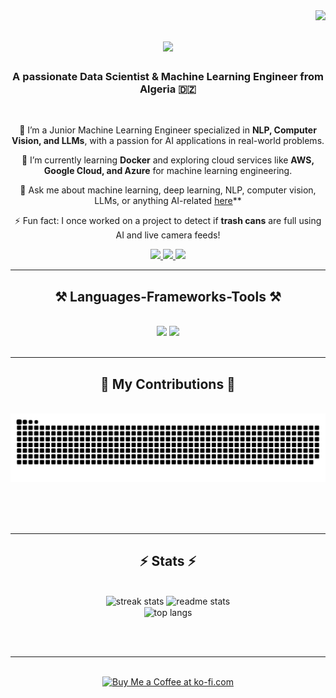 <img align="right" src="https://visitor-badge.laobi.icu/badge?page_id=Tchelo99.Tchelo99" />

<h1 align="center">
    <img src="https://readme-typing-svg.herokuapp.com/?font=Righteous&size=35&center=true&vCenter=true&width=500&height=70&duration=4000&lines=Hi+There!+👋;+I'm+Ayad+Oussama!;" />
</h1>

<h3 align="center">A passionate Data Scientist & Machine Learning Engineer from Algeria 🇩🇿</h3>


<br/>

<div align="center">
 
 🔭 I’m a Junior Machine Learning Engineer specialized in **NLP, Computer Vision, and LLMs**, with a passion for AI applications in real-world problems.
 
 🌱 I’m currently learning **Docker** and exploring cloud services like **AWS, Google Cloud, and Azure** for machine learning engineering.

💬 Ask me about machine learning, deep learning, NLP, computer vision, LLMs, or anything AI-related [here](https://github.com/Tchelo99)**

⚡ Fun fact: I once worked on a project to detect if **trash cans** are full using AI and live camera feeds!

</div>

<div align="center"> 
  <a href="mailto:oussama.email@gmail.com">
    <img src="https://img.shields.io/badge/Gmail-333333?style=for-the-badge&logo=gmail&logoColor=red" />
  </a>
  <a href="https://linkedin.com/in/oussama" target="_blank">
    <img src="https://img.shields.io/badge/LinkedIn-0077B5?style=for-the-badge&logo=linkedin&logoColor=white" target="_blank" />
  </a>
  <a href="https://github.com/Tchelo99" target="_blank">
     <img src="https://img.shields.io/badge/GitHub-FF5722?style=for-the-badge&logo=github&logoColor=white" target="_blank" /> <!-- github icon -->
  </a>
</div>

<hr/>

<h2 align="center">⚒️ Languages-Frameworks-Tools ⚒️</h2>
<br/>
<div align="center">
    <img src="https://skillicons.dev/icons?i=python,vscode,tensorflow,opencv,pandas,numpy,transformers,langchain,aws,azure,docker,git,github,ubuntu" />
    <img src="https://skillicons.dev/icons?i=jupyter,pytorch,huggingface,fastapi,matplotlib,seaborn,plotly,redis" /><br>
</div>

<br/>
<hr/>

<div align="center">
  <h2>🐍 My Contributions 🐍</h2>
  <br>
  <img alt="snake eating my contributions" src="https://raw.githubusercontent.com/Tchelo99/Tchelo99/output/github-contribution-grid-snake.svg" />
  
  <br/><br/><br/>
</div>

<hr/>

<h2 align="center">⚡ Stats ⚡</h2>
<br>
<div align=center>
  <img width=390 src="https://streak-stats.demolab.com/?user=Tchelo99&count_private=true&theme=react&border_radius=10" alt="streak stats"/>
  <img width=390 src="https://github-readme-stats.vercel.app/api?username=Tchelo99&count_private=true&show_icons=true&theme=react&rank_icon=github&border_radius=10" alt="readme stats" />
  <br/>
  <img width=325 align="center" src="https://github-readme-stats.vercel.app/api/top-langs/?username=Tchelo99&hide=HTML&langs_count=8&layout=compact&theme=react&border_radius=10&size_weight=0.5&count_weight=0.5&exclude_repo=github-readme-stats" alt="top langs" />
</div>

<br/><br/>

<hr/>

<br/>

<div align="center">
<a href='https://ko-fi.com/V7V4RAK9C' target='_blank'><img height='64' style='border:0px;height:64px;' src='https://storage.ko-fi.com/cdn/kofi1.png?v=3' border='0' alt='Buy Me a Coffee at ko-fi.com' /></a>
</div>

<br/>
